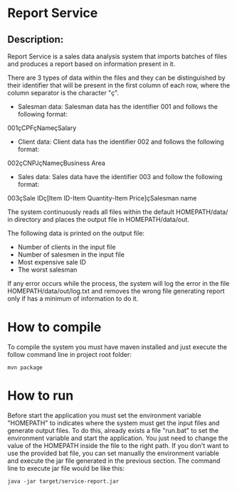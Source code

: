 # Report Service

## Description:

Report Service is a sales data analysis system that imports batches of files and produces a report based on
information present in it.

There are 3 types of data within the files and they can be distinguished by their identifier that will be present
in the first column of each row, where the column separator is the character "ç".

- Salesman data: Salesman data has the identifier 001 and follows the following format:

001çCPFçNameçSalary

- Client data: Client data has the identifier 002 and follows the following format:

002çCNPJçNameçBusiness Area

- Sales data: Sales data have the identifier 003 and follow the following format:

003çSale IDç[Item ID-Item Quantity-Item Price]çSalesman name

The system continuously reads all files within the default HOMEPATH/data/ in directory and places the output 
file in HOMEPATH/data/out.

The following data is printed on the output file:
- Number of clients in the input file
- Number of salesmen in the input file
- Most expensive sale ID
- The worst salesman

If any error occurs while the process, the system will log the error in the file HOMEPATH/data/out/log.txt and removes the wrong file generating report only if has a minimum of information to do it. 

# How to compile

To compile the system you must have maven installed and just execute the follow command line in project root folder:

```
mvn package
```

# How to run

Before start the application you must set the environment variable "HOMEPATH" to indicates where the system must get the input files and generate output files.
To do this, already exists a file "run.bat" to set the environment variable and start the application. You just need to change the value of the HOMEPATH inside the file to the right path.
If you don't want to use the provided bat file, you can set manually the environment variable and execute the
jar file generated in the previous section. The command line to execute jar file would be like this:

```
java -jar target/service-report.jar
```



